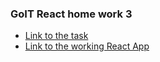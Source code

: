 ### GoIT React home work 3
* [Link to the task](https://github.com/goitacademy/react-homework/tree/master/homework-03)
* [Link to the working React App](https://ihor-mykh.netlify.com)